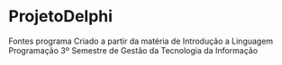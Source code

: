 ProjetoDelphi
=============

Fontes programa Criado a partir  da matéria de Introdução a Linguagem Programação 3º Semestre de Gestão da Tecnologia da Informação
